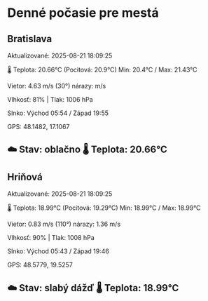 ﻿# Denné počasie pre mestá

## Bratislava
Aktualizované: 2025-08-21 18:09:25

🌡️ Teplota: 20.66°C 
(Pocitová: 20.9°C)
Min: 20.4°C / Max: 21.43°C

Vietor: 4.63 m/s    (30°) 
nárazy:  m/s

Vlhkosť: 81% | Tlak: 1006 hPa

Slnko: Východ 05:54 / Západ 19:55

GPS: 48.1482, 17.1067

☁️ Stav: oblačno        🌡️ Teplota: 20.66°C
---

## Hriňová
Aktualizované: 2025-08-21 18:09:25

🌡️ Teplota: 18.99°C 
(Pocitová: 19.29°C)
Min: 18.99°C / Max: 18.99°C

Vietor: 0.83 m/s (110°)
nárazy: 1.36 m/s

Vlhkosť: 90% | Tlak: 1008 hPa

Slnko: Východ 05:43 / Západ 19:46

GPS: 48.5779, 19.5257

☁️ Stav: slabý dážď        🌡️ Teplota: 18.99°C
---
